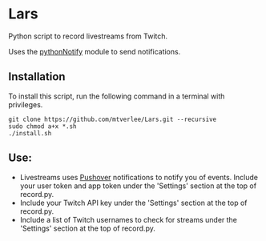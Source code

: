 # Lars
Python script to record livestreams from Twitch.

Uses the [pythonNotify](https://github.com/mtverlee/pythonNotify) module to send notifications.

## Installation
To install this script, run the following command in a terminal with privileges.
```
git clone https://github.com/mtverlee/Lars.git --recursive
sudo chmod a+x *.sh
./install.sh
```

## Use:
- Livestreams uses [Pushover](https://pushover.net/) notifications to notify you of events. Include your user token and app token under the 'Settings' section at the top of record.py.
- Include your Twitch API key under the 'Settings' section at the top of record.py.
- Include a list of Twitch usernames to check for streams under the 'Settings' section at the top of record.py.
